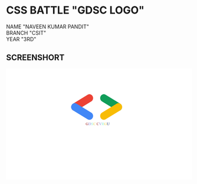 # CSS BATTLE "GDSC LOGO"
NAME "NAVEEN KUMAR PANDIT" <BR>
BRANCH "CSIT" <BR>
YEAR "3RD"

## SCREENSHORT

<img src="https://github.com/NaveenJsr/GDSC-LOGO/blob/main/Screenshot%20(43).png?raw=true" height="300px" width="auto">
